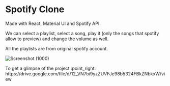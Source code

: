 # Spotify Clone

Made with React, Material UI and Spotify API.

We can select a playlist, select a song, play it (only the songs that spotify allow to preview) and change the volume as well.

All the playlists are from original spotify account.


![Screenshot (1000)](https://user-images.githubusercontent.com/85681334/175542504-4bd885f2-cef7-4be0-b6d8-5232cdf4aa1a.png)


<p>To get a glimpse of the project :point_right: <span>https://drive.google.com/file/d/12_VN7bi9yzZUVFJe98b5324FBkZNbkxW/view</span></p>


